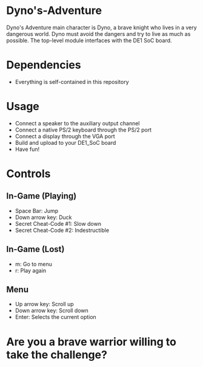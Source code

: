 # Dyno's-Adventure

Dyno's Adventure main character is Dyno, a brave knight who lives in a very dangerous world. Dyno must avoid the dangers and try to live as much as possible. The top-level module interfaces with the DE1 SoC board.

# Dependencies
* Everything is self-contained in this repository

# Usage
* Connect a speaker to the auxiliary output channel
* Connect a native PS/2 keyboard through the PS/2 port
* Connect a display through the VGA port
* Build and upload to your DE1_SoC board
* Have fun! 

# Controls

## In-Game (Playing)
* Space Bar: Jump
* Down arrow key: Duck
* Secret Cheat-Code #1: Slow down
* Secret Cheat-Code #2: Indestructible

## In-Game (Lost)
* m: Go to menu
* r: Play again

## Menu
* Up arrow key: Scroll up
* Down arrow key: Scroll down
* Enter: Selects the current option


# Are you a brave warrior willing to take the challenge?
